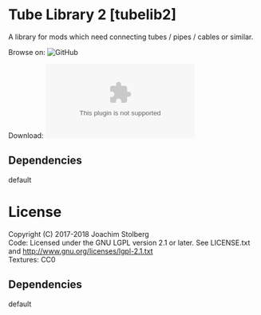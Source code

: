 # Tube Library 2 [tubelib2]

A library for mods which need connecting tubes / pipes / cables or similar.

Browse on: ![GitHub](https://github.com/joe7575/tubelib2)

Download: ![GitHub](https://github.com/joe7575/tubelib2/archive/master.zip)


## Dependencies
default  

# License
Copyright (C) 2017-2018 Joachim Stolberg  
Code: Licensed under the GNU LGPL version 2.1 or later. See LICENSE.txt and http://www.gnu.org/licenses/lgpl-2.1.txt  
Textures: CC0

## Dependencies
default  

